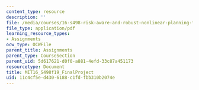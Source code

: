 ```yaml
---
content_type: resource
description: ''
file: /media/courses/16-s498-risk-aware-and-robust-nonlinear-planning-fall-2019/11c4cf5ed4306188c1fdfbb310b2074e_MIT16_S498f19_FinalProject.pdf
file_type: application/pdf
learning_resource_types:
- Assignments
ocw_type: OCWFile
parent_title: Assignments
parent_type: CourseSection
parent_uid: 5d617621-d0f0-a881-4efd-33c87a451173
resourcetype: Document
title: MIT16_S498f19_FinalProject
uid: 11c4cf5e-d430-6188-c1fd-fbb310b2074e
---
```

